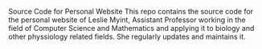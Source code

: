Source Code for Personal Website
This repo contains the source code for the personal website of Leslie Myint, Assistant Professor working in the field of Computer Science and Mathematics and applying it to biology and other physsiology related fields.
She regularly updates and maintains it.
